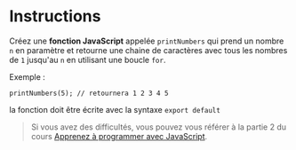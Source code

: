 # Instructions

Créez une **fonction JavaScript** appelée `printNumbers` qui prend un nombre `n` en paramètre et retourne une chaine de caractères avec tous les nombres de `1` jusqu'au `n` en utilisant une boucle `for`.

Exemple :

`printNumbers(5); // retournera 1 2 3 4 5`

la fonction doit être écrite avec la syntaxe `export default`

> Si vous avez des difficultés, vous pouvez vous référer à la partie 2 du cours [Apprenez à programmer avec JavaScript](https://openclassrooms.com/fr/courses/7696886-apprenez-a-programmer-avec-javascript/8205116-apprehendez-la-logique-de-programmation).
